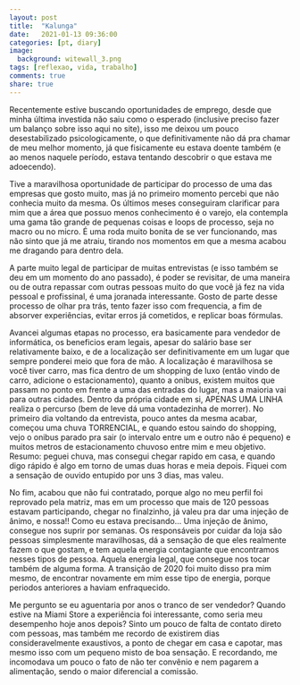 ```yaml
---
layout: post
title:  "Kalunga"
date:   2021-01-13 09:36:00
categories: [pt, diary]
image:
  background: witewall_3.png
tags: [reflexao, vida, trabalho]
comments: true
share: true
---
```

Recentemente estive buscando oportunidades de emprego, desde que minha última investida não saiu como o esperado (inclusive preciso fazer um balanço sobre isso aqui no site), isso me deixou um pouco desestabilizado psicologicamente, o que definitivamente não dá pra chamar de meu melhor momento, já que fisicamente eu estava doente também (e ao menos naquele período, estava tentando descobrir o que estava me adoecendo).


Tive a maravilhosa oportunidade de participar do processo de uma das empresas que gosto muito, mas já no primeiro momento percebi que não conhecia muito da mesma. Os últimos meses conseguiram clarificar para mim que a área que possuo menos conhecimento é o varejo, ela contempla uma gama tão grande de pequenas coisas e loops de processo, seja no macro ou no micro. É uma roda muito bonita de se ver funcionando, mas não sinto que já me atraiu, tirando nos momentos em que a mesma acabou me dragando para dentro dela.

A parte muito legal de participar de muitas entrevistas (e isso também se deu em um momento do ano passado), é poder se revisitar, de uma maneira ou de outra repassar com outras pessoas muito do que você já fez na vida pessoal e profissinal, é uma joranada interessante. Gosto de parte desse processo de olhar pra trás, tento fazer isso com frequencia, a fim de absorver experiências, evitar erros já cometidos, e replicar boas fórmulas.

Avancei algumas etapas no processo, era basicamente para vendedor de informática, os beneficios eram legais, apesar do salário base ser relativamente baixo, e de a localização ser definitivamente em um lugar que sempre ponderei meio que fora de mão. A localização é maravilhosa se você tiver carro, mas fica dentro de um shopping de luxo (então vindo de carro, adicione o estacionamento), quanto a onibus, existem muitos que passam no ponto em frente a uma das entradas do lugar, mas a maioria vai para outras cidades. Dentro da própria cidade em si, APENAS UMA LINHA realiza o percurso (bem de leve dá uma vontadezinha de morrer). No primeiro dia voltando da entrevista, pouco antes da mesma acabar, começou uma chuva TORRENCIAL, e quando estou saindo do shopping, vejo o onibus parado pra sair (o intervalo entre um e outro não é pequeno) e muitos metros de estacionamento chuvoso entre mim e meu objetivo. Resumo: peguei chuva, mas consegui chegar rapido em casa, e quando digo rápido é algo em torno de umas duas horas e meia depois. Fiquei com a sensação de ouvido entupido por uns 3 dias, mas valeu.

No fim, acabou que não fui contratado, porque algo no meu perfil foi reprovado pela matriz, mas em um processo que mais de 120 pessoas estavam participando, chegar no finalzinho, já valeu pra dar uma injeção de ânimo, e nossa!! Como eu estava precisando... Uma injeção de ânimo, consegue nos suprir por semanas. Os responsáveis por cuidar da loja são pessoas simplesmente maravilhosas, dá a sensação de que eles realmente fazem o que gostam, e tem aquela energia contagiante que encontramos nesses tipos de pessoa. Aquela energia legal, que consegue nos tocar também de alguma forma. A transição de 2020 foi muito disso pra mim mesmo, de encontrar novamente em mim esse tipo de energia, porque periodos anteriores a haviam enfraquecido.

Me pergunto se eu aguentaria por anos o tranco de ser vendedor? Quando estive na Miami Store a experiência foi interessante, como seria meu desempenho hoje anos depois? Sinto um pouco de falta de contato direto com pessoas, mas também me recordo de existirem dias consideravelmente exaustivos, a ponto de chegar em casa e capotar, mas mesmo isso com um pequeno misto de boa sensação. E recordando, me incomodava um pouco o fato de não ter convênio e nem pagarem a alimentação, sendo o maior diferencial a comissão. 